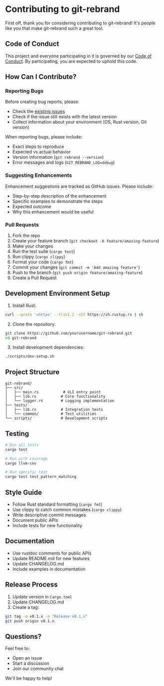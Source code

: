 # Contributing to git-rebrand

First off, thank you for considering contributing to git-rebrand! It's people like you that make git-rebrand such a great tool.

## Code of Conduct

This project and everyone participating in it is governed by our [Code of Conduct](CODE_OF_CONDUCT.md). By participating, you are expected to uphold this code.

## How Can I Contribute?

### Reporting Bugs
Before creating bug reports, please:
- Check the [existing issues](https://github.com/yourusername/git-rebrand/issues)
- Check if the issue still exists with the latest version
- Collect information about your environment (OS, Rust version, Git version)

When reporting bugs, please include:
- Exact steps to reproduce
- Expected vs actual behavior
- Version information (`git rebrand --version`)
- Error messages and logs (`GIT_REBRAND_LOG=debug`)

### Suggesting Enhancements
Enhancement suggestions are tracked as GitHub issues. Please include:
- Step-by-step description of the enhancement
- Specific examples to demonstrate the steps
- Expected outcome
- Why this enhancement would be useful

### Pull Requests

1. Fork the repo
2. Create your feature branch (`git checkout -b feature/amazing-feature`)
3. Make your changes
4. Run the test suite (`cargo test`)
5. Run clippy (`cargo clippy`)
6. Format your code (`cargo fmt`)
7. Commit your changes (`git commit -m 'Add amazing feature'`)
8. Push to the branch (`git push origin feature/amazing-feature`)
9. Create a Pull Request

## Development Environment Setup

1. Install Rust:
```bash
curl --proto '=https' --tlsv1.2 -sSf https://sh.rustup.rs | sh
```

2. Clone the repository:
```bash
git clone https://github.com/yourusername/git-rebrand.git
cd git-rebrand
```

3. Install development dependencies:
```bash
./scripts/dev-setup.sh
```

## Project Structure
```
git-rebrand/
├── src/
│   ├── main.rs           # CLI entry point
│   ├── lib.rs           # Core functionality
│   └── logger.rs        # Logging implementation
├── tests/
│   ├── lib.rs           # Integration tests
│   └── common/          # Test utilities
└── scripts/             # Development scripts
```

## Testing
```bash
# Run all tests
cargo test

# Run with coverage
cargo llvm-cov

# Run specific test
cargo test test_pattern_matching
```

## Style Guide

- Follow Rust standard formatting (`cargo fmt`)
- Use clippy to catch common mistakes (`cargo clippy`)
- Write descriptive commit messages
- Document public APIs
- Include tests for new functionality

## Documentation

- Use rustdoc comments for public APIs
- Update README.md for new features
- Update CHANGELOG.md
- Include examples in documentation

## Release Process

1. Update version in `Cargo.toml`
2. Update CHANGELOG.md
3. Create a tag:
```bash
git tag -a v0.1.x -m "Release v0.1.x"
git push origin v0.1.x
```

## Questions?

Feel free to:
- Open an issue
- Start a discussion
- Join our community chat

We'll be happy to help!
